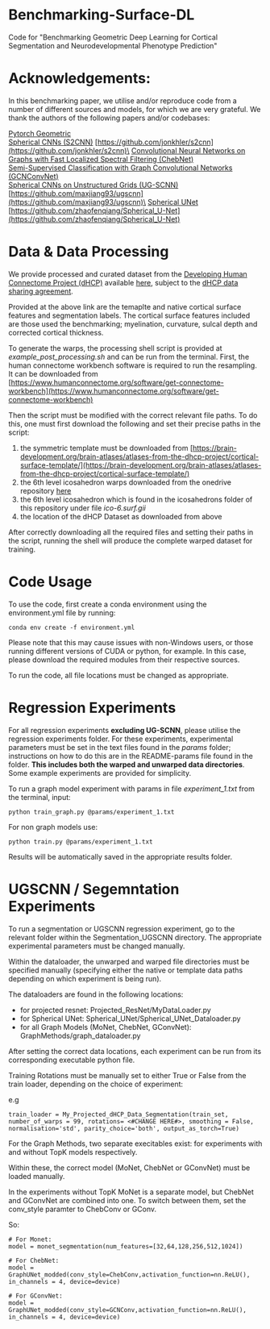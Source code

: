 # Benchmarking-Surface-DL
Code for "Benchmarking Geometric Deep Learning for Cortical Segmentation and Neurodevelopmental Phenotype Prediction"


# Acknowledgements:
In this benchmarking paper, we utilise and/or reproduce code from a number of different sources and models, for which we are very grateful.
We thank the authors of the following papers and/or codebases:

[Pytorch Geometric](https://arxiv.org/abs/1903.02428)\
[Spherical CNNs (S2CNN)](https://arxiv.org/abs/1801.10130) [https://github.com/jonkhler/s2cnn](https://github.com/jonkhler/s2cnn)\
[Convolutional Neural Networks on Graphs with Fast Localized Spectral Filtering
(ChebNet)](https://arxiv.org/abs/1606.09375)\
[Semi-Supervised Classification with Graph Convolutional Networks (GCNConvNet)](https://arxiv.org/abs/1609.02907)\
[Spherical CNNs on Unstructured Grids (UG-SCNN)](https://arxiv.org/abs/1901.02039) [https://github.com/maxjiang93/ugscnn](https://github.com/maxjiang93/ugscnn)\
[Spherical UNet](https://arxiv.org/abs/1904.00906) [https://github.com/zhaofenqiang/Spherical_U-Net](https://github.com/zhaofenqiang/Spherical_U-Net)

# Data & Data Processing

We provide processed and curated dataset from the [Developing Human Connectome Project (dHCP)](https://biomedia.github.io/dHCP-release-notes/index.html) available [here](https://gin.g-node.org/lzjwilliams/geometric-deep-learning-benchmarking), subject to the [dHCP data sharing agreement](http://www.developingconnectome.org/data-release/second-data-release/open-access-dhcp-data-terms-of-use-version-4-0_2019-05-23/).

Provided at the above link are the temaplte and native cortical surface features and segmentation labels. 
The cortical surface features included are those used the benchmarking; myelination, curvature, sulcal depth and corrected cortical thickness.

To generate the warps, the processing shell script is provided at *example_post_processing.sh* and can be run from the terminal.
First, the human connectome workbench software is required to run the resampling. It can be downloaded from [https://www.humanconnectome.org/software/get-connectome-workbench](https://www.humanconnectome.org/software/get-connectome-workbench)

Then the script must be modified with the correct relevant file paths.
To do this, one must first download the following and set their precise paths in the script:

1) the symmetric template must be downloaded from [https://brain-development.org/brain-atlases/atlases-from-the-dhcp-project/cortical-surface-template/](https://brain-development.org/brain-atlases/atlases-from-the-dhcp-project/cortical-surface-template/)
2) the 6th level icosahedron warps downloaded from the onedrive repository [here](https://emckclac-my.sharepoint.com/:f:/g/personal/k1812201_kcl_ac_uk/EluWzKNeKd5CmMqGc1n1cKcBwe2n2yU7CJrzoD_0u8r_7g)
3) the 6th level icosahedron which is found in the icosahedrons folder of this repository under file *ico-6.surf.gii*
4) the location of the dHCP Dataset as downloaded from above 

After correctly downloading all the required files and setting their paths in the script, running the shell will produce the complete warped dataset for training.

# Code Usage

To use the code, first create a conda environment using the environment.yml file by running:
```
conda env create -f environment.yml
```
Please note that this may cause issues with non-Windows users, or those running different versions of CUDA or python, for example. In this case, please download the required modules from their respective sources.

To run the code, all file locations must be changed as appropriate. 


# Regression Experiments

For all regression experiments **excluding UG-SCNN**, please utilise the regression experiments folder. For these experiments, experimental parameters must be set in the text files found in the *params* folder; instructions on how to do this are in the README-params file found in the folder. **This includes both the warped and unwarped data directories**.
Some example experiments are provided for simplicity. 

To run a graph model experiment with params in file *experiment_1.txt* from the terminal, input:
```
python train_graph.py @params/experiment_1.txt
```
For non graph models use:
 ```
 python train.py @params/experiment_1.txt
 ```
 
Results will be automatically saved in the appropriate results folder.

# UGSCNN / Segemntation Experiments

To run a segmentation or UGSCNN regression experiment, go to the relevant folder within the Segmentation_UGSCNN directory. 
The appropriate experimental parameters must be changed manually. 

Within the dataloader, the unwarped and warped file directories must be specified manually (specifying either the native or template data paths depending on which experiment is being run).

The dataloaders are found in the following locations:
- for projected resnet: Projected_ResNet/MyDataLoader.py
- for Spherical UNet: Spherical_UNet/Spherical_UNet_Dataloader.py 
- for all Graph Models (MoNet, ChebNet, GConvNet): GraphMethods/graph_dataloader.py 

After setting the correct data locations, each experiment can be run from its corresponding executable python file.

Training Rotations must be manually set to either True or False from the train loader, depending on the choice of experiment:

e.g
```
train_loader = My_Projected_dHCP_Data_Segmentation(train_set, number_of_warps = 99, rotations= <#CHANGE HERE#>, smoothing = False, normalisation='std', parity_choice='both', output_as_torch=True)
```

For the Graph Methods, two separate execitables exist: for experiments with and without TopK models respectively.

Within these, the correct model (MoNet, ChebNet or GConvNet) must be loaded manually.

In the experiments without TopK MoNet is a separate model, but ChebNet and GConvNet are combined into one. To switch between them, set the conv_style paramter to ChebConv or GConv. 

So:

```
# For Monet:
model = monet_segmentation(num_features=[32,64,128,256,512,1024])

# For ChebNet:
model = GraphUNet_modded(conv_style=ChebConv,activation_function=nn.ReLU(), in_channels = 4, device=device)
    
# For GConvNet:
model = GraphUNet_modded(conv_style=GCNConv,activation_function=nn.ReLU(), in_channels = 4, device=device)
```



